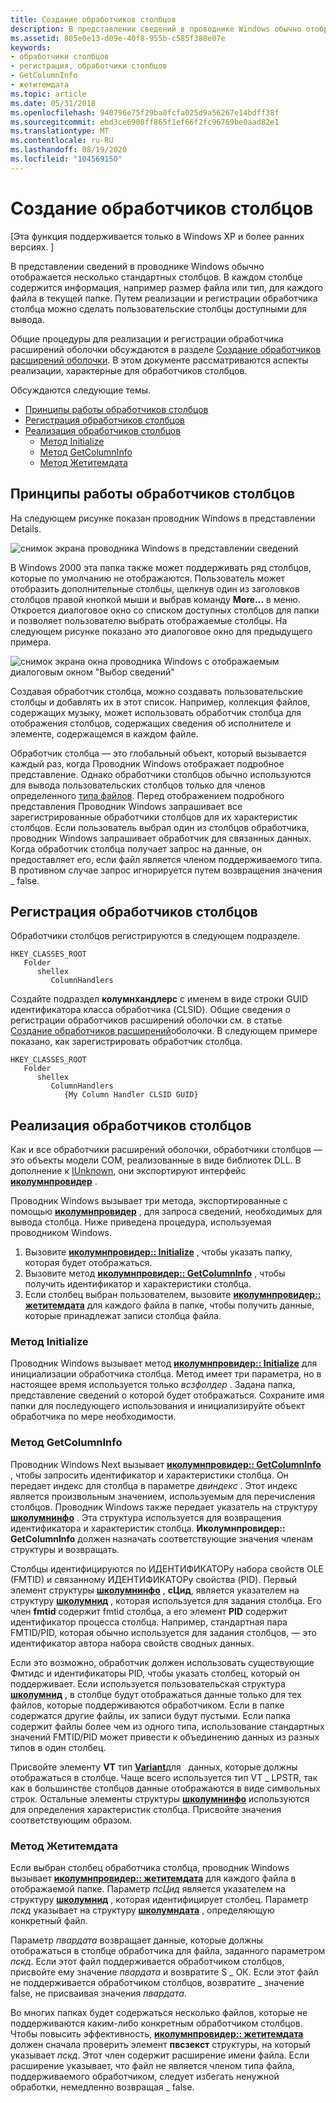 ```yaml
---
title: Создание обработчиков столбцов
description: В представлении сведений в проводнике Windows обычно отображается несколько стандартных столбцов.
ms.assetid: 805e0e13-d09e-40f8-955b-c585f388e07e
keywords:
- обработчики столбцов
- регистрация, обработчики столбцов
- GetColumnInfo
- жетитемдата
ms.topic: article
ms.date: 05/31/2018
ms.openlocfilehash: 940796e75f29ba0fcfa025d9a56267e14bdff38f
ms.sourcegitcommit: ebd3ce6908ff865f1ef66f2fc96769be0aad82e1
ms.translationtype: MT
ms.contentlocale: ru-RU
ms.lasthandoff: 08/19/2020
ms.locfileid: "104569150"
---
```

# <a name="creating-column-handlers"></a>Создание обработчиков столбцов

\[Эта функция поддерживается только в Windows XP и более ранних версиях. \]

В представлении сведений в проводнике Windows обычно отображается несколько стандартных столбцов. В каждом столбце содержится информация, например размер файла или тип, для каждого файла в текущей папке. Путем реализации и регистрации обработчика столбца можно сделать пользовательские столбцы доступными для вывода.

Общие процедуры для реализации и регистрации обработчика расширений оболочки обсуждаются в разделе [Создание обработчиков расширений оболочки](/windows/desktop/shell/handlers). В этом документе рассматриваются аспекты реализации, характерные для обработчиков столбцов.

Обсуждаются следующие темы.

-   [Принципы работы обработчиков столбцов](#how-column-handlers-work)
-   [Регистрация обработчиков столбцов](#registering-column-handlers)
-   [Реализация обработчиков столбцов](#implementing-column-handlers)
    -   [Метод Initialize](#the-initialize-method)
    -   [Метод GetColumnInfo](#the-getcolumninfo-method)
    -   [Метод Жетитемдата](#the-getitemdata-method)

## <a name="how-column-handlers-work"></a>Принципы работы обработчиков столбцов

На следующем рисунке показан проводник Windows в представлении Details.

![снимок экрана проводника Windows в представлении сведений](images/columnproviderhandler1.jpg)

В Windows 2000 эта папка также может поддерживать ряд столбцов, которые по умолчанию не отображаются. Пользователь может отобразить дополнительные столбцы, щелкнув один из заголовков столбцов правой кнопкой мыши и выбрав команду **More...** в меню. Откроется диалоговое окно со списком доступных столбцов для папки и позволяет пользователю выбрать отображаемые столбцы. На следующем рисунке показано это диалоговое окно для предыдущего примера.

![снимок экрана окна проводника Windows с отображаемым диалоговым окном "Выбор сведений"](images/columnproviderhandler2.jpg)

Создавая обработчик столбца, можно создавать пользовательские столбцы и добавлять их в этот список. Например, коллекция файлов, содержащих музыку, может использовать обработчик столбца для отображения столбцов, содержащих сведения об исполнителе и элементе, содержащемся в каждом файле.

Обработчик столбца — это глобальный объект, который вызывается каждый раз, когда Проводник Windows отображает подробное представление. Однако обработчики столбцов обычно используются для вывода пользовательских столбцов только для членов определенного [типа файлов](/windows/desktop/shell/fa-file-types). Перед отображением подробного представления Проводник Windows запрашивает все зарегистрированные обработчики столбцов для их характеристик столбцов. Если пользователь выбрал один из столбцов обработчика, проводник Windows запрашивает обработчик для связанных данных. Когда обработчик столбца получает запрос на данные, он предоставляет его, если файл является членом поддерживаемого типа. В противном случае запрос игнорируется путем возвращения значения \_ false.

## <a name="registering-column-handlers"></a>Регистрация обработчиков столбцов

Обработчики столбцов регистрируются в следующем подразделе.

```
HKEY_CLASSES_ROOT
   Folder
      shellex
         ColumnHandlers
```

Создайте подраздел **колумнхандлерс** с именем в виде строки GUID идентификатора класса обработчика (CLSID). Общие сведения о регистрации обработчиков расширений оболочки см. в статье [Создание обработчиков расширений](/windows/desktop/shell/handlers)оболочки. В следующем примере показано, как зарегистрировать обработчик столбца.

```
HKEY_CLASSES_ROOT
   Folder
      shellex
         ColumnHandlers
            {My Column Handler CLSID GUID}
```

## <a name="implementing-column-handlers"></a>Реализация обработчиков столбцов

Как и все обработчики расширений оболочки, обработчики столбцов — это объекты модели COM, реализованные в виде библиотек DLL. В дополнение к [IUnknown](/windows/win32/api/unknwn/nn-unknwn-iunknown), они экспортируют интерфейс [**иколумнпровидер**](/windows/desktop/api/shlobj/nn-shlobj-icolumnprovider) .

Проводник Windows вызывает три метода, экспортированные с помощью [**иколумнпровидер**](/windows/desktop/api/shlobj/nn-shlobj-icolumnprovider) , для запроса сведений, необходимых для вывода столбца. Ниже приведена процедура, используемая проводником Windows.

1.  Вызовите [**иколумнпровидер:: Initialize**](/windows/desktop/api/shlobj/nf-shlobj-icolumnprovider-initialize) , чтобы указать папку, которая будет отображаться.
2.  Вызовите метод [**иколумнпровидер:: GetColumnInfo**](/windows/desktop/api/shlobj/nf-shlobj-icolumnprovider-getcolumninfo) , чтобы получить идентификатор и характеристики столбца.
3.  Если столбец выбран пользователем, вызовите [**иколумнпровидер:: жетитемдата**](/windows/desktop/api/shlobj/nf-shlobj-icolumnprovider-getitemdata) для каждого файла в папке, чтобы получить данные, которые принадлежат записи столбца файла.

### <a name="the-initialize-method"></a>Метод Initialize

Проводник Windows вызывает метод [**иколумнпровидер:: Initialize**](/windows/desktop/api/shlobj/nf-shlobj-icolumnprovider-initialize) для инициализации обработчика столбца. Метод имеет три параметра, но в настоящее время используется только *всзфолдер* . Задана папка, представление сведений о которой будет отображаться. Сохраните имя папки для последующего использования и инициализируйте объект обработчика по мере необходимости.

### <a name="the-getcolumninfo-method"></a>Метод GetColumnInfo

Проводник Windows Next вызывает [**иколумнпровидер:: GetColumnInfo**](/windows/desktop/api/shlobj/nf-shlobj-icolumnprovider-getcolumninfo) , чтобы запросить идентификатор и характеристики столбца. Он передает индекс для столбца в параметре *двиндекс* . Этот индекс является произвольным значением, используемым для перечисления столбцов. Проводник Windows также передает указатель на структуру [**школумнинфо**](/windows/desktop/api/shlobj/ns-shlobj-shcolumninfo) . Эта структура используется для возвращения идентификатора и характеристик столбца. **Иколумнпровидер:: GetColumnInfo** должен назначать соответствующие значения членам структуры и возвращать.

Столбцы идентифицируются по ИДЕНТИФИКАТОРу набора свойств OLE (FMTID) и связанному ИДЕНТИФИКАТОРу свойства (PID). Первый элемент структуры [**школумнинфо**](/windows/desktop/api/shlobj/ns-shlobj-shcolumninfo) , **сЦид**, является указателем на структуру [**школумнид**](/windows/desktop/shell/objects) , которая используется для задания столбца. Его член **fmtid** содержит fmtid столбца, а его элемент **PID** содержит идентификатор процесса столбца. Например, стандартная пара FMTID/PID, которая обычно используется для задания столбцов, — это идентификатор автора набора свойств сводных данных.

Если это возможно, обработчик должен использовать существующие Фмтидс и идентификаторы PID, чтобы указать столбец, который он поддерживает. Если используется пользовательская структура [**школумнид**](/windows/desktop/shell/objects) , в столбце будут отображаться данные только для тех файлов, которые поддерживаются обработчиком. Если в папке содержатся другие файлы, их записи будут пустыми. Если папка содержит файлы более чем из одного типа, использование стандартных значений FMTID/PID может привести к объединению данных из разных типов в один столбец.

Присвойте элементу **VT** тип [**Variant**](/windows/win32/api/oaidl/ns-oaidl-variant)для   данных, которые должны отображаться в столбце. Чаще всего используется тип VT \_ LPSTR, так как в большинстве столбцов данные отображаются в виде символьных строк. Остальные элементы структуры [**школумнинфо**](/windows/desktop/api/shlobj/ns-shlobj-shcolumninfo) используются для определения характеристик столбца. Присвойте значения соответствующим образом.

### <a name="the-getitemdata-method"></a>Метод Жетитемдата

Если выбран столбец обработчика столбца, проводник Windows вызывает [**иколумнпровидер:: жетитемдата**](/windows/desktop/api/shlobj/nf-shlobj-icolumnprovider-getitemdata) для каждого файла в отображаемой папке. Параметр *псЦид* является указателем на структуру [**школумнид**](/windows/desktop/shell/objects) , которая идентифицирует столбец. Параметр *пскд* указывает на структуру [**школумндата**](/windows/desktop/api/shlobj/ns-shlobj-shcolumndata) , определяющую конкретный файл.

Параметр *пвардата* возвращает данные, которые должны отображаться в столбце обработчика для файла, заданного параметром *пскд*. Если этот файл поддерживается обработчиком столбцов, присвойте ему значение *пвардата* и возвратите S \_ ОК. Если этот файл не поддерживается обработчиком столбцов, возвратите \_ значение false, не присваивая значения *пвардата*.

Во многих папках будет содержаться несколько файлов, которые не поддерживаются каким-либо конкретным обработчиком столбцов. Чтобы повысить эффективность, [**иколумнпровидер:: жетитемдата**](/windows/desktop/api/shlobj/nf-shlobj-icolumnprovider-getitemdata) должен сначала проверить элемент **пвсзекст** структуры, на который указывает *пскд*. Этот член содержит расширение имени файла. Если расширение указывает, что файл не является членом типа файла, поддерживаемого обработчиком, следует избегать ненужной обработки, немедленно возвращая \_ false.

 

 